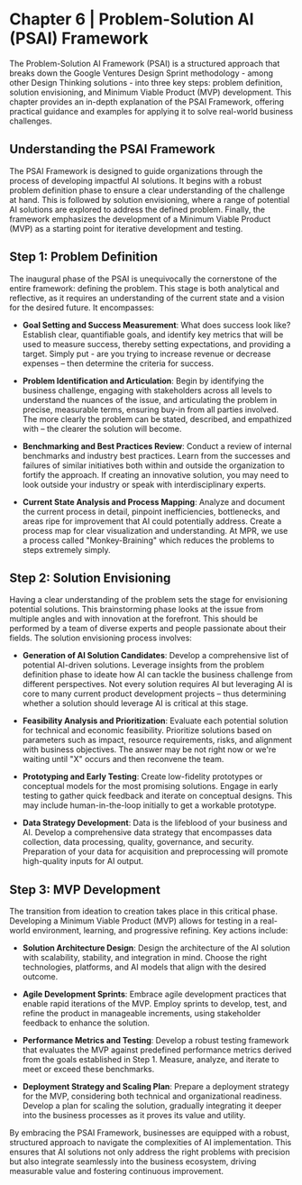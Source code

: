 # Chapter 6 | Problem-Solution AI (PSAI) Framework

The Problem-Solution AI Framework (PSAI) is a structured approach that breaks down the Google Ventures Design Sprint methodology - among other Design Thinking solutions - into three key steps: problem definition, solution envisioning, and Minimum Viable Product (MVP) development. This chapter provides an in-depth explanation of the PSAI Framework, offering practical guidance and examples for applying it to solve real-world business challenges.

## Understanding the PSAI Framework

The PSAI Framework is designed to guide organizations through the process of developing impactful AI solutions. It begins with a robust problem definition phase to ensure a clear understanding of the challenge at hand. This is followed by solution envisioning, where a range of potential AI solutions are explored to address the defined problem. Finally, the framework emphasizes the development of a Minimum Viable Product (MVP) as a starting point for iterative development and testing.

## Step 1: Problem Definition

The inaugural phase of the PSAI is unequivocally the cornerstone of the entire framework: defining the problem. This stage is both analytical and reflective, as it requires an understanding of the current state and a vision for the desired future. It encompasses:

- **Goal Setting and Success Measurement**: What does success look like? Establish clear, quantifiable goals, and identify key metrics that will be used to measure success, thereby setting expectations, and providing a target. Simply put - are you trying to increase revenue or decrease expenses – then determine the criteria for success.

- **Problem Identification and Articulation**: Begin by identifying the business challenge, engaging with stakeholders across all levels to understand the nuances of the issue, and articulating the problem in precise, measurable terms, ensuring buy-in from all parties involved. The more clearly the problem can be stated, described, and empathized with – the clearer the solution will become.

- **Benchmarking and Best Practices Review**: Conduct a review of internal benchmarks and industry best practices. Learn from the successes and failures of similar initiatives both within and outside the organization to fortify the approach. If creating an innovative solution, you may need to look outside your industry or speak with interdisciplinary experts.

- **Current State Analysis and Process Mapping**: Analyze and document the current process in detail, pinpoint inefficiencies, bottlenecks, and areas ripe for improvement that AI could potentially address. Create a process map for clear visualization and understanding. At MPR, we use a process called "Monkey-Braining" which reduces the problems to steps extremely simply.

## Step 2: Solution Envisioning

Having a clear understanding of the problem sets the stage for envisioning potential solutions. This brainstorming phase looks at the issue from multiple angles and with innovation at the forefront. This should be performed by a team of diverse experts and people passionate about their fields. The solution envisioning process involves:

- **Generation of AI Solution Candidates**: Develop a comprehensive list of potential AI-driven solutions. Leverage insights from the problem definition phase to ideate how AI can tackle the business challenge from different perspectives. Not every solution requires AI but leveraging AI is core to many current product development projects – thus determining whether a solution should leverage AI is critical at this stage.

- **Feasibility Analysis and Prioritization**: Evaluate each potential solution for technical and economic feasibility. Prioritize solutions based on parameters such as impact, resource requirements, risks, and alignment with business objectives. The answer may be not right now or we're waiting until "X" occurs and then reconvene the team.

- **Prototyping and Early Testing**: Create low-fidelity prototypes or conceptual models for the most promising solutions. Engage in early testing to gather quick feedback and iterate on conceptual designs. This may include human-in-the-loop initially to get a workable prototype.

- **Data Strategy Development**: Data is the lifeblood of your business and AI. Develop a comprehensive data strategy that encompasses data collection, data processing, quality, governance, and security. Preparation of your data for acquisition and preprocessing will promote high-quality inputs for AI output.

## Step 3: MVP Development

The transition from ideation to creation takes place in this critical phase. Developing a Minimum Viable Product (MVP) allows for testing in a real-world environment, learning, and progressive refining. Key actions include:

- **Solution Architecture Design**: Design the architecture of the AI solution with scalability, stability, and integration in mind. Choose the right technologies, platforms, and AI models that align with the desired outcome.

- **Agile Development Sprints**: Embrace agile development practices that enable rapid iterations of the MVP. Employ sprints to develop, test, and refine the product in manageable increments, using stakeholder feedback to enhance the solution.

- **Performance Metrics and Testing**: Develop a robust testing framework that evaluates the MVP against predefined performance metrics derived from the goals established in Step 1. Measure, analyze, and iterate to meet or exceed these benchmarks.

- **Deployment Strategy and Scaling Plan**: Prepare a deployment strategy for the MVP, considering both technical and organizational readiness. Develop a plan for scaling the solution, gradually integrating it deeper into the business processes as it proves its value and utility.

By embracing the PSAI Framework, businesses are equipped with a robust, structured approach to navigate the complexities of AI implementation. This ensures that AI solutions not only address the right problems with precision but also integrate seamlessly into the business ecosystem, driving measurable value and fostering continuous improvement.